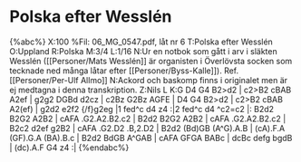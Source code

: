 # Polska efter Wesslén

{%abc%}
X:100
%Fil: 06_MG_0547.pdf, låt nr 6
T:Polska efter Wesslén 
O:Uppland
R:Polska
M:3/4
L:1/16
N:Ur en notbok som gått i arv i släkten Wesslén ([[Personer/Mats Wesslén]] är organisten i Överlövsta socken som tecknade ned många låtar efter [[Personer/Byss-Kalle]]). Ref. [[Personer/Per-Ulf Allmo]]
N:Ackord och baskomp finns i originalet men är ej medtagna i denna transkription.
Z:Nils L
K:G
D4 G4 B2>d2 | c2>B2 cBAB A2ef | g2g2 DGBd d2cz | c2Bz G2Bz AGFE | 
D4 G4 B2>d2 | c2>B2 cBAB A2(ef) | g2d2 e2f2 {/f}g2eg |1 fed^c d4 z4 :|2 fed^c d4 ^c2=c2 |: 
B2d2 B2G2 A2B2 | cAFA .G2.A2.B2.c2 | B2d2 B2G2 A2B2 | cAFA .G2.A2.B2.c2 | 
B2c2 d2ef g2B2 | cAFA .G2.D2 .B,2.D2 | B2d2 (Bd)GB (A^G).A.B | (cA).F.A (GF).G.A (BA).B.c | 
B2d2 BdGB A^GAB | cAFA GFGA BABc | dcBc defg bgdB | (dc).A.F G4 z4 :| 
{%endabc%}
